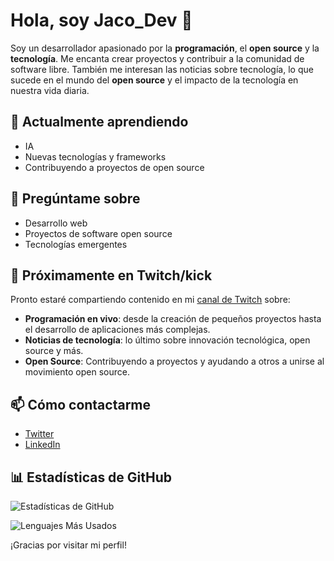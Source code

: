 # Hola, soy Jaco_Dev 👋

Soy un desarrollador apasionado por la **programación**, el **open source** y la **tecnología**. Me encanta crear proyectos y contribuir a la comunidad de software libre. También me interesan las noticias sobre tecnología, lo que sucede en el mundo del **open source** y el impacto de la tecnología en nuestra vida diaria.



## 🌱 Actualmente aprendiendo

- IA
- Nuevas tecnologías y frameworks
- Contribuyendo a proyectos de open source

## 💬 Pregúntame sobre

- Desarrollo web
- Proyectos de software open source
- Tecnologías emergentes

## 🎥 Próximamente en Twitch/kick

Pronto estaré compartiendo contenido en mi [canal de Twitch](https://www.twitch.tv/jaco_dev) sobre:

- **Programación en vivo**: desde la creación de pequeños proyectos hasta el desarrollo de aplicaciones más complejas.
- **Noticias de tecnología**: lo último sobre innovación tecnológica, open source y más.
- **Open Source**: Contribuyendo a proyectos y ayudando a otros a unirse al movimiento open source.

## 📫 Cómo contactarme

- [Twitter](https://x.com/Jaco_Dev)
- [LinkedIn](https://www.linkedin.com/in/jacoher/)

## 📊 Estadísticas de GitHub

![Estadísticas de GitHub](https://github-readme-stats.vercel.app/api?username=jacoher&show_icons=true&theme=radical&hide=prs,issues)
  
![Lenguajes Más Usados](https://github-readme-stats.vercel.app/api/top-langs/?username=jacoher&layout=compact&theme=radical)


¡Gracias por visitar mi perfil!
